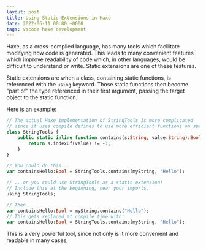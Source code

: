 ```yaml
---
layout: post
title: Using Static Extensions in Haxe
date: 2022-06-11 00:00 +0000
tags: vscode haxe development
---
```


Haxe, as a cross-compiled language, has many tools which facilitate modifying how code is generated. This leads to many convenient features which improve readability of code which, in other languages, would be difficult to understand or write. Static extensions are one of these features.

Static extensions are when a class, containing static functions, is referenced with the `using` keyword. Those static functions then become "part of" the type referenced in their first argument, passing the target object to the static function.

Here is an example:

```haxe
// The actual Haxe implementation of StringTools is more complicated
// since it uses compile defines to use more efficient functions on specific platforms, but you get the general idea.
class StringTools {
    public static inline function contains(s:String, value:String):Bool {
        return s.indexOf(value) != -1;
    }
}

// You could do this...
var containsHello:Bool = StringTools.contains(myString, "Hello");

// ...or you could use StringTools as a static extension!
// Include this at the beginning, near your imports.
using StringTools;

// Then 
var containsHello:Bool = myString.contains("Hello");
// This gets replaced at compile time with:
var containsHello:Bool = StringTools.contains(myString, "Hello");
```

This is a very powerful tool, since not only is it more convenient and readable in many cases, 
